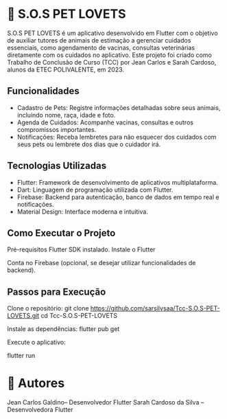 # 🐾 S.O.S PET LOVETS
S.O.S PET LOVETS é um aplicativo desenvolvido em Flutter com o objetivo de auxiliar tutores de animais de estimação a gerenciar cuidados essenciais, como agendamento de vacinas, consultas veterinárias diretamente com os cuidados no aplicativo. Este projeto foi criado como Trabalho de Conclusão de Curso (TCC) por Jean Carlos e Sarah Cardoso, alunos da ETEC POLIVALENTE, em 2023.

## Funcionalidades

- Cadastro de Pets: Registre informações detalhadas sobre seus animais, incluindo nome, raça, idade e foto.
- Agenda de Cuidados: Acompanhe vacinas, consultas e outros compromissos importantes.
- Notificações: Receba lembretes para não esquecer dos cuidados com seus pets ou lembrete dos dias que o cuidador irá.

## Tecnologias Utilizadas
- Flutter: Framework de desenvolvimento de aplicativos multiplataforma.
- Dart: Linguagem de programação utilizada com Flutter.
- Firebase: Backend para autenticação, banco de dados em tempo real e notificações.
- Material Design: Interface moderna e intuitiva.

## Como Executar o Projeto
Pré-requisitos
Flutter SDK instalado. Instale o Flutter

Conta no Firebase (opcional, se desejar utilizar funcionalidades de backend).
## Passos para Execução

Clone o repositório:
git clone https://github.com/sarsilvsaa/Tcc-S.O.S-PET-LOVETS.git
cd Tcc-S.O.S-PET-LOVETS

Instale as dependências:
flutter pub get

Execute o aplicativo:

flutter run

# 👥 Autores
Jean Carlos Galdino– Desenvolvedor Flutter
Sarah Cardoso da Silva – Desenvolvedora Flutter
